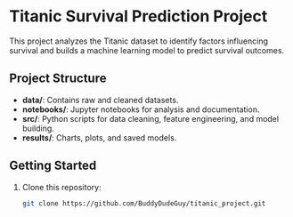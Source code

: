 # Titanic Survival Prediction Project

This project analyzes the Titanic dataset to identify factors influencing survival and builds a machine learning model to predict survival outcomes.

## Project Structure
- **data/**: Contains raw and cleaned datasets.
- **notebooks/**: Jupyter notebooks for analysis and documentation.
- **src/**: Python scripts for data cleaning, feature engineering, and model building.
- **results/**: Charts, plots, and saved models.

## Getting Started
1. Clone this repository:
   ```bash
   git clone https://github.com/BuddyDudeGuy/titanic_project.git
